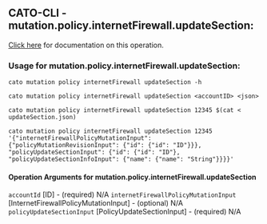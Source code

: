 
## CATO-CLI - mutation.policy.internetFirewall.updateSection:
[Click here](https://api.catonetworks.com/documentation/#mutation-updateSection) for documentation on this operation.

### Usage for mutation.policy.internetFirewall.updateSection:

`cato mutation policy internetFirewall updateSection -h`

`cato mutation policy internetFirewall updateSection <accountID> <json>`

`cato mutation policy internetFirewall updateSection 12345 $(cat < updateSection.json)`

`cato mutation policy internetFirewall updateSection 12345 '{"internetFirewallPolicyMutationInput": {"policyMutationRevisionInput": {"id": {"id": "ID"}}}, "policyUpdateSectionInput": {"id": {"id": "ID"}, "policyUpdateSectionInfoInput": {"name": {"name": "String"}}}}'`

#### Operation Arguments for mutation.policy.internetFirewall.updateSection ####
`accountId` [ID] - (required) N/A 
`internetFirewallPolicyMutationInput` [InternetFirewallPolicyMutationInput] - (optional) N/A 
`policyUpdateSectionInput` [PolicyUpdateSectionInput] - (required) N/A 
